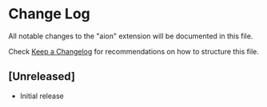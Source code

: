 # Change Log

All notable changes to the "aion" extension will be documented in this file.

Check [Keep a Changelog](http://keepachangelog.com/) for recommendations on how to structure this file.

## [Unreleased]

- Initial release